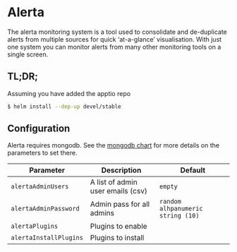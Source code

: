# Alerta

The alerta monitoring system is a tool used to consolidate and de-duplicate alerts from multiple sources for quick ‘at-a-glance’ visualisation. With just one system you can monitor alerts from many other monitoring tools on a single screen.

## TL;DR;

Assuming you have added the apptio repo

```bash
$ helm install --dep-up devel/stable
```

## Configuration

Alerta requires mongodb. See the [mongodb chart](https://github.com/kubernetes/charts/blob/master/stable/mongodb/README.md) for more details on the parameters to set there.

|         Parameter                   |             Description                    |                         Default                          |
|----------------------------         |-------------------------------------       |----------------------------------------------------------|
| `alertaAdminUsers`                  | A list of admin user emails (csv)          | `empty`                                                  |
| `alertaAdminPassword`               | Admin pass for all admins                  | `random alhpanumeric string (10)`                        |
| `alertaPlugins`                     | Plugins to enable                          |                                                          |
| `alertaInstallPlugins`              | Plugins to install                         |                                                          |
